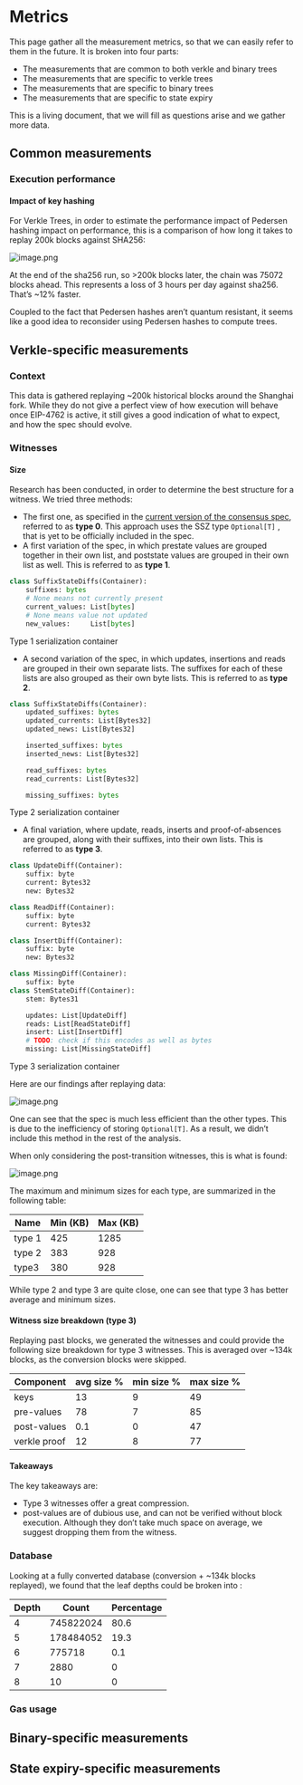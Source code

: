 # Metrics

This page gather all the measurement metrics, so that we can easily refer to them in the future. It is broken into four parts:

 - The measurements that are common to both verkle and binary trees
 - The measurements that are specific to verkle trees
 - The measurements that are specific to binary trees
 - The measurements that are specific to state expiry

This is a living document, that we will fill as questions arise and we gather more data.

##  Common measurements

### Execution performance

#### Impact of key hashing

For Verkle Trees, in order to estimate the performance impact of Pedersen hashing impact on performance, this is a comparison of how long it takes to replay 200k blocks against SHA256:

![image.png](./assets/hash_speed_diff.png)

At the end of the sha256 run, so >200k blocks later, the chain was 75072 blocks ahead. This represents a loss of 3 hours per day against sha256. That’s ~12% faster.

Coupled to the fact that Pedersen hashes aren’t quantum resistant, it seems like a good idea to reconsider using Pedersen hashes to compute trees.

## Verkle-specific measurements

### Context

This data is gathered replaying ~200k historical blocks around the Shanghai fork. While they do not give a perfect view of how execution will behave once EIP-4762 is active, it still gives a good indication of what to expect, and how the spec should evolve.

### Witnesses

#### Size

Research has been conducted, in order to determine the best structure for a witness. We tried three methods:

 * The first one, as specified in the [current version of the consensus spec](https://github.com/ethereum/consensus-specs/blob/dev/specs/_features/eip6800/beacon-chain.md#executionwitness), referred to as **type 0**. This approach uses the SSZ type `Optional[T]` , that is yet to be officially included in the spec.
 * A first variation of the spec, in which prestate values are grouped together in their own list, and poststate values are grouped in their own list as well. This is referred to as **type 1**.

```python
class SuffixStateDiffs(Container):
    suffixes: bytes
    # None means not currently present
    current_values: List[bytes]
    # None means value not updated
    new_values:     List[bytes]
```
Type 1 serialization container

 * A second variation of the spec, in which updates, insertions and reads are grouped in their own separate lists. The suffixes for each of these lists are also grouped as their own byte lists. This is referred to as **type 2**.

```python
class SuffixStateDiffs(Container):
    updated_suffixes: bytes
    updated_currents: List[Bytes32]
    updated_news: List[Bytes32]

    inserted_suffixes: bytes
    inserted_news: List[Bytes32]

    read_suffixes: bytes
    read_currents: List[Bytes32]

    missing_suffixes: bytes
```
Type 2 serialization container

 * A final variation, where update, reads, inserts and proof-of-absences are grouped, along with their suffixes, into their own lists. This is referred to as **type 3**.

```python
class UpdateDiff(Container):
    suffix: byte
    current: Bytes32
    new: Bytes32

class ReadDiff(Container):
    suffix: byte
    current: Bytes32

class InsertDiff(Container):
    suffix: byte
    new: Bytes32

class MissingDiff(Container):
    suffix: byte
class StemStateDiff(Container):
    stem: Bytes31

    updates: List[UpdateDiff]
    reads: List[ReadStateDiff]
    insert: List[InsertDiff]
    # TODO: check if this encodes as well as bytes
    missing: List[MissingStateDiff]
```
Type 3 serialization container

Here are our findings after replaying data:

![image.png](./assets/total.png)

One can see that the spec is much less efficient than the other types. This is due to the inefficiency of storing `Optional[T]`. As a result, we didn’t include this method in the rest of the analysis.

When only considering the post-transition witnesses, this is what is found:

![image.png](./assets/compare_post_transition.png)

The maximum and minimum sizes for each type, are summarized in the following table:

|Name|Min (KB)|Max (KB)|
|-|-|-|
|type 1|425|1285|
|type 2|383|928|
|type3|380|928|

While type 2 and type 3 are quite close, one can see that type 3 has better average and minimum sizes.

#### Witness size breakdown (type 3)

Replaying past blocks, we generated the witnesses and could provide the following size breakdown for type 3 witnesses. This is averaged over ~134k blocks, as the conversion blocks were skipped.

|Component|avg size %|min size %|max size %|
|-|-|-|-|
|keys|13|9|49|
|pre-values|78|7|85|
|post-values|0.1|0|47|
|verkle proof|12|8|77|

#### Takeaways

The key takeaways are:

 * Type 3 witnesses offer a great compression.
 * post-values are of dubious use, and can not be verified without block execution. Although they don’t take much space on average, we suggest dropping them from the witness.

### Database

Looking at a fully converted database (conversion + ~134k blocks replayed), we found that the leaf depths could be broken into :

|Depth|Count|Percentage|
|-|-|-|
|4|745822024|80.6|
|5|178484052|19.3|
|6|775718|0.1|
|7|2880|0|
|8|10|0|

### Gas usage

## Binary-specific measurements

## State expiry-specific measurements
